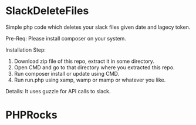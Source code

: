 # SlackDeleteFiles


Simple php code which deletes your slack files given date and lagecy token.

Pre-Req:
Please install composer on your system.

Installation Step: 
1) Download zip file of this repo, extract it in some directory.
2) Open CMD and go to that directory where you extracted this repo.
3) Run composer install or update using CMD.
4) Run run.php using xamp, wamp or mamp or whatever you like.

Details: It uses guzzle for API calls to slack. 

# PHPRocks
